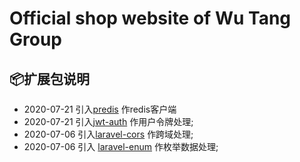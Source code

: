 # Official shop website of Wu Tang Group

## 📦扩展包说明
* 2020-07-21 引入[predis](https://github.com/nrk/predis) 作redis客户端
* 2020-07-21 引入[jwt-auth](https://github.com/tymondesigns/jwt-auth) 作用户令牌处理; 
* 2020-07-06 引入[laravel-cors](https://github.com/fruitcake/laravel-cors) 作跨域处理;
* 2020-07-06 引入 [laravel-enum](https://github.com/BenSampo/laravel-enum) 作枚举数据处理;
